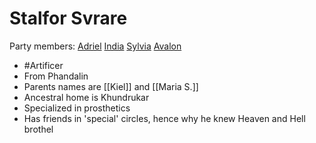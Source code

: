 # Stalfor Svrare
Party members: [Adriel](PCs/Current/Adriel.md) [India](PCs/Current/India.md) [Sylvia](PCs/Past/Sylvia.md) [Avalon](PCs/Current/Avalon.md)

- #Artificer
- From Phandalin
- Parents names are [[Kiel]] and [[Maria S.]]
- Ancestral home is Khundrukar
- Specialized in prosthetics
- Has friends in 'special' circles, hence why he knew Heaven and Hell brothel